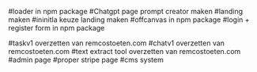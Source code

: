 #loader in npm package
#Chatgpt page prompt creator maken
#landing maken
#ininitla keuze landing maken
#offcanvas in npm package
#login + register form in npm package

#taskv1 overzetten van remcostoeten.com
#chatv1 overzetten van remcostoeten.com
#text extract tool overzetten van remcostoeten.com
#admin page
#proper stripe page
#cms system
